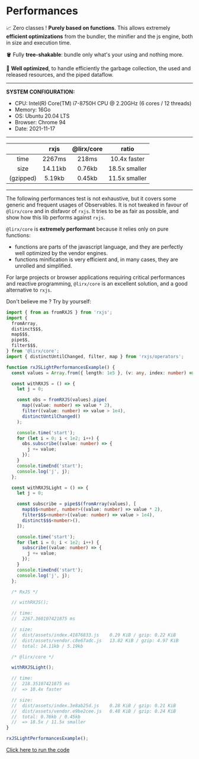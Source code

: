 # Performances

📈 Zero classes ! **Purely based on functions**.
This allows extremely **efficient optimizations** from the bundler, the minifier and the js engine, both in size and execution time.

🪣 Fully **tree-shakable**: bundle only what's your using and nothing more.

💪 **Well optimized**, to handle efficiently the garbage collection, the used and released resources, and the piped dataflow.

---

**SYSTEM CONFIGURATION:**

- CPU: Intel(R) Core(TM) i7-8750H CPU @ 2.20GHz (6 cores / 12 threads)
- Memory: 16Go
- OS: Ubuntu 20.04 LTS
- Browser: Chrome 94
- Date: 2021-11-17

---

[//]: # (https://www.tablesgenerator.com/markdown_tables)

|           |   rxjs  | @lirx/core |     ratio     |
|:---------:|:-------:|:-----------:|:-------------:|
|    time   |  2267ms |    218ms    |  10.4x faster |
|    size   | 14.11kb |    0.76kb   | 18.5x smaller |
| (gzipped) |  5.19kb |    0.45kb   | 11.5x smaller |

---

The following performances test is not exhaustive, but it covers some generic and frequent usages of Observables.
It is not tweaked in favour of `@lirx/core` and in disfavor of `rxjs`. It tries to be as fair as possible,
and show how this lib performs against `rxjs`.

`@lirx/core` is **extremely performant** because it relies only on pure functions:

- functions are parts of the javascript language, and they are perfectly well optimized by the vendor engines.
- functions minification is very efficient and, in many cases, they are unrolled and simplified.

For large projects or browser applications requiring critical performances and reactive programming,
`@lirx/core` is an excellent solution, and a good alternative to `rxjs`.

Don't believe me ? Try by yourself:

```ts
import { from as fromRXJS } from 'rxjs';
import {
  fromArray,
  distinct$$$,
  map$$$,
  pipe$$,
  filter$$$,
} from '@lirx/core';
import { distinctUntilChanged, filter, map } from 'rxjs/operators';

function rxJSLightPerformancesExample() {
  const values = Array.from({ length: 1e5 }, (v: any, index: number) => index);

  const withRXJS = () => {
    let j = 0;

    const obs = fromRXJS(values).pipe(
      map((value: number) => value * 2),
      filter((value: number) => value > 1e4),
      distinctUntilChanged()
    );

    console.time('start');
    for (let i = 0; i < 1e2; i++) {
      obs.subscribe((value: number) => {
        j += value;
      });
    }
    console.timeEnd('start');
    console.log('j', j);
  };

  const withRXJSLight = () => {
    let j = 0;

    const subscribe = pipe$$(fromArray(values), [
      map$$$<number, number>((value: number) => value * 2),
      filter$$$<number>((value: number) => value > 1e4),
      distinct$$$<number>(),
    ]);

    console.time('start');
    for (let i = 0; i < 1e2; i++) {
      subscribe((value: number) => {
        j += value;
      });
    }
    console.timeEnd('start');
    console.log('j', j);
  };

  /* RxJS */

  // withRXJS();

  // time:
  //  2267.360107421875 ms

  // size:
  //  dist/assets/index.41876833.js    0.29 KiB / gzip: 0.22 KiB
  //  dist/assets/vendor.c8e67adc.js   13.82 KiB / gzip: 4.97 KiB
  //  total: 14.11kb / 5.19kb

  /* @lirx/core */

  withRXJSLight();

  // time:
  //  218.35107421875 ms
  //  => 10.4x faster

  // size:
  //  dist/assets/index.3e8ab25d.js    0.28 KiB / gzip: 0.21 KiB
  //  dist/assets/vendor.e9be2cee.js   0.48 KiB / gzip: 0.24 KiB
  //  total: 0.76kb / 0.45kb
  //  => 18.5x / 11.5x smaller
}

rxJSLightPerformancesExample();
```

[Click here to run the code](https://stackblitz.com/edit/vite-cfrug8?file=main.ts)
